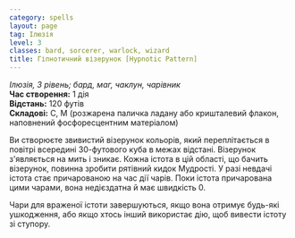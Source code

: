 ```yaml
---
category: spells
layout: page
tag: Ілюзія
level: 3
classes: bard, sorcerer, warlock, wizard
title: Гіпнотичний візерунок [Hypnotic Pattern]
---
```


_Ілюзія, 3 рівень; бард, маг, чаклун, чарівник_    
**Час створення:** 1 дія    
**Відстань:** 120 футів    
**Складові:** С, М (розжарена паличка ладану або кришталевий флакон, наповнений фосфоресцентним матеріалом)    

Ви створюєте звивистий візерунок кольорів, який переплітається в повітрі всередині 30-футового куба в межах відстані. Візерунок з'являється на мить і зникає. Кожна істота в цій області, що бачить візерунок, повинна зробити рятівний кидок Мудрості. У разі невдачі істота стає причарованою на час дії чарів. Поки істота причарована цими чарами, вона недієздатна й має швидкість 0.    

Чари для враженої істоти завершуються, якщо вона отримує будь-які ушкодження, або якщо хтось інший використає дію, щоб вивести істоту зі ступору.
